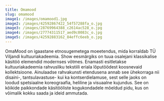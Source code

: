 ```yaml
---
title: Omamood
slug: omamood
image1: /images/omamood1.jpg
image2: /images/42592867422_54f57288fa_o.jpg
image3: /images/28769964388_c2614ac528_o.jpg
image4: /images/27774311517_aed9c0083c_o.jpg
image5: /images/42592883162_84effc6eeb_o.jpg
---
```


OmaMood on igaastane etnosugemetega moeetendus, mida korraldab TÜ Viljandi kultuuriakadeemia. Show eesmärgiks on tuua osalejani klassikalise käsitöö elemendid modernses võtmes. Enamasti esitletakse kultuuriakadeemia rahvusliku tekstiili eriala lõputöödest koosnevaid kollektsioone. Ainulaadse rahvakunsti etendusena annab see ühekorraga nii disaini-, tantsulavastuse- kui ka kontserdielamuse, sest selle jaoks on loodud spetsiaalne koreograafia, heliline ja visuaalne kujundus. See on kõikide paikkondade käsitööliste kogukondadele mõeldud pidu, kus on võimalik kokku saada ja ideid ammutada.

